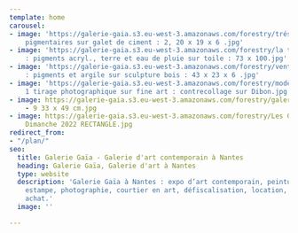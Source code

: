 ```yaml
---
template: home
carousel:
- image: 'https://galerie-gaia.s3.eu-west-3.amazonaws.com/forestry/trésors 2 : couleurs
    pigmentaires sur galet de ciment : 2, 20 x 19 x 6 .jpg'
- image: 'https://galerie-gaia.s3.eu-west-3.amazonaws.com/forestry/la tête me tourne
    : pigments acryl., terre et eau de pluie sur toile : 73 x 100.jpg'
- image: 'https://galerie-gaia.s3.eu-west-3.amazonaws.com/forestry/vent du soir 1
    : pigments et argile sur sculpture bois : 43 x 23 x 6 .jpg'
- image: 'https://galerie-gaia.s3.eu-west-3.amazonaws.com/forestry/modèle vivant
    1 tirage photographique sur fine art : contrecollage sur Dibon.jpg'
- image: https://galerie-gaia.s3.eu-west-3.amazonaws.com/forestry/galerie-gaia-marie-bathellier-ARBRES
    - 9 33 x 49 cm.jpg
- image: https://galerie-gaia.s3.eu-west-3.amazonaws.com/forestry/Les Galeries, Le
    Dimanche 2022 RECTANGLE.jpg
redirect_from:
- "/plan/"
seo:
  title: Galerie Gaïa - Galerie d'art contemporain à Nantes
  heading: Galerie Gaïa, Galerie d'art à Nantes
  type: website
  description: 'Galerie Gaïa à Nantes : expo d’art contemporain, peinture, sculpture,
    estampe, photographie, courtier en art, défiscalisation, location, prêt avant
    achat.'
  image: ''

---
```

